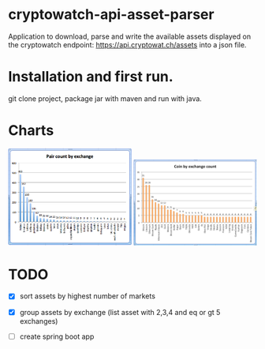 # cryptowatch-api-asset-parser

Application to download, parse and write the available assets displayed on the
cryptowatch endpoint: https://api.cryptowat.ch/assets into a json file.

# Installation and first run.
git clone project, package jar with maven and run with java. 

# Charts 
<img width="250" alt="number of coins by exchange" src="charts/pair-count-by-exchange.png">
<img width="250" alt="number of coins by exchange" src="charts/coin-by-exchange-count.png">


# TODO
- [x] sort assets by highest number of markets
- [x] group assets by exchange (list asset with 2,3,4 and eq or gt 5 exchanges)
- [ ] create spring boot app

